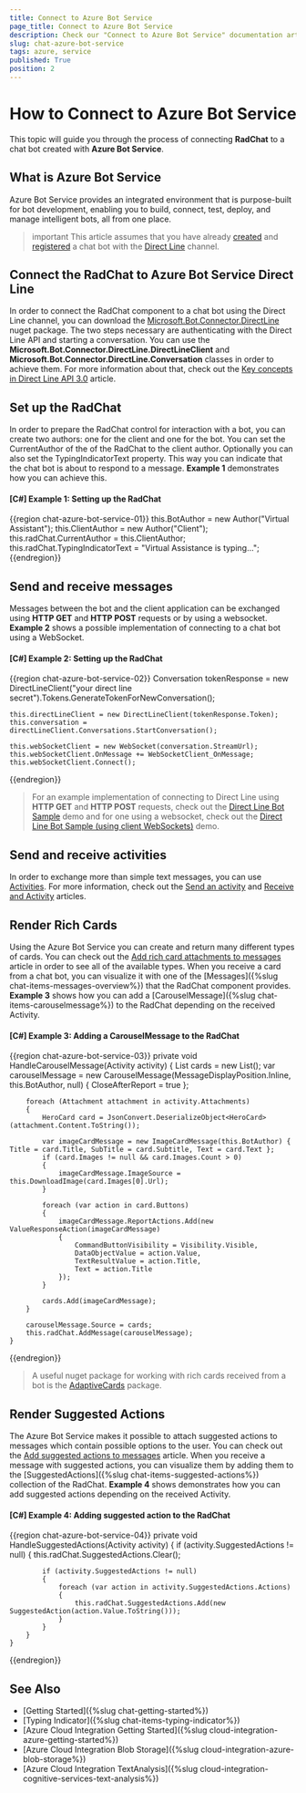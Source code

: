 ```yaml
---
title: Connect to Azure Bot Service 
page_title: Connect to Azure Bot Service 
description: Check our "Connect to Azure Bot Service" documentation article for the RadChat WPF control.
slug: chat-azure-bot-service
tags: azure, service
published: True
position: 2
---
```


# How to Connect to Azure Bot Service

This topic will guide you through the process of connecting **RadChat** to a chat bot created with **Azure Bot Service**. 

## What is Azure Bot Service 

Azure Bot Service provides an integrated environment that is purpose-built for bot development, enabling you to build, connect, test, deploy, and manage intelligent bots, all from one place. 

>important This article assumes that you have already [created](https://docs.microsoft.com/en-us/azure/bot-service/bot-service-quickstart?view=azure-bot-service-3.0) and [registered](https://docs.microsoft.com/en-us/azure/bot-service/bot-service-channel-connect-directline?view=azure-bot-service-3.0) a chat bot with the [Direct Line](https://docs.microsoft.com/en-us/azure/bot-service/rest-api/bot-framework-rest-direct-line-3-0-concepts?view=azure-bot-service-3.0) channel. 

## Connect the RadChat to Azure Bot Service Direct Line

In order to connect the RadChat component to a chat bot using the Direct Line channel, you can download the [Microsoft.Bot.Connector.DirectLine](https://www.nuget.org/packages/Microsoft.Bot.Connector.DirectLine) nuget package. The two steps necessary are authenticating with the Direct Line API and starting a conversation. You can use the **Microsoft.Bot.Connector.DirectLine.DirectLineClient** and **Microsoft.Bot.Connector.DirectLine.Conversation** classes in order to achieve them. For more information about that, check out the [Key concepts in Direct Line API 3.0](https://docs.microsoft.com/en-us/azure/bot-service/rest-api/bot-framework-rest-direct-line-3-0-concepts?view=azure-bot-service-3.0) article.

## Set up the RadChat

In order to prepare the RadChat control for interaction with a bot, you can create two authors: one for the client and one for the bot. You can set the CurrentAuthor of the of the RadChat to the client author. Optionally you can also set the TypingIndicatorText property. This way you can indicate that the chat bot is about to respond to a message. **Example 1** demonstrates how you can achieve this.

#### __[C#] Example 1: Setting up the RadChat__ 
{{region chat-azure-bot-service-01}}
    this.BotAuthor = new Author("Virtual Assistant");
    this.ClientAuthor = new Author("Client");
    this.radChat.CurrentAuthor = this.ClientAuthor;
    this.radChat.TypingIndicatorText = "Virtual Assistance is typing...";
{{endregion}}

## Send and receive messages

Messages between the bot and the client application can be exchanged using **HTTP GET** and **HTTP POST** requests or by using a websocket. **Example 2** shows a possible implementation of connecting to a chat bot using a WebSocket.

#### __[C#] Example 2: Setting up the RadChat__ 
{{region chat-azure-bot-service-02}}
    Conversation tokenResponse = new DirectLineClient("your direct line secret").Tokens.GenerateTokenForNewConversation();
 
    this.directLineClient = new DirectLineClient(tokenResponse.Token);
    this.conversation = directLineClient.Conversations.StartConversation();

    this.webSocketClient = new WebSocket(conversation.StreamUrl);
    this.webSocketClient.OnMessage += WebSocketClient_OnMessage;
    this.webSocketClient.Connect();
{{endregion}}

> For an example implementation of connecting to Direct Line using **HTTP GET** and **HTTP POST** requests, check out the [Direct Line Bot Sample](https://github.com/Microsoft/BotBuilder-Samples/tree/master/CSharp/core-DirectLine) demo and for one using a websocket, check out the [Direct Line Bot Sample (using client WebSockets)](https://github.com/Microsoft/BotBuilder-Samples/tree/master/CSharp/core-DirectLineWebSockets) demo.

## Send and receive activities

In order to exchange more than simple text messages, you can use [Activities](https://docs.microsoft.com/en-us/azure/bot-service/rest-api/bot-framework-rest-connector-api-reference?view=azure-bot-service-3.0#activity-object). For more information, check out the [Send an activity](https://docs.microsoft.com/en-us/azure/bot-service/rest-api/bot-framework-rest-direct-line-3-0-send-activity?view=azure-bot-service-3.0) and [Receive and Activity](https://docs.microsoft.com/en-us/azure/bot-service/rest-api/bot-framework-rest-direct-line-3-0-receive-activities?view=azure-bot-service-3.0) articles.

## Render Rich Cards

Using the Azure Bot Service you can create and return many different types of cards. You can check out the [Add rich card attachments to messages](https://docs.microsoft.com/en-us/azure/bot-service/dotnet/bot-builder-dotnet-add-rich-card-attachments?view=azure-bot-service-3.0) article in order to see all of the available types. When you receive a card from a chat bot, you can visualize it with one of the [Messages]({%slug chat-items-messages-overview%}) that the RadChat component provides. **Example 3** shows how you can add a [CarouselMessage]({%slug chat-items-carouselmessage%}) to the RadChat depending on the received Activity.

#### __[C#] Example 3: Adding a CarouselMessage to the RadChat__ 
{{region chat-azure-bot-service-03}}
    private void HandleCarouselMessage(Activity activity)
    {
        List<ImageCardMessage> cards = new List<ImageCardMessage>();
        var carouselMessage = new CarouselMessage(MessageDisplayPosition.Inline, this.BotAuthor, null)
        {
            CloseAfterReport = true
        };

        foreach (Attachment attachment in activity.Attachments)
        {
            HeroCard card = JsonConvert.DeserializeObject<HeroCard>(attachment.Content.ToString());

            var imageCardMessage = new ImageCardMessage(this.BotAuthor) { Title = card.Title, SubTitle = card.Subtitle, Text = card.Text };
            if (card.Images != null && card.Images.Count > 0)
            {
                imageCardMessage.ImageSource = this.DownloadImage(card.Images[0].Url);
            }

            foreach (var action in card.Buttons)
            {
                imageCardMessage.ReportActions.Add(new ValueResponseAction(imageCardMessage)
                {
                    CommandButtonVisibility = Visibility.Visible,
                    DataObjectValue = action.Value,
                    TextResultValue = action.Title,
                    Text = action.Title
                });
            }

            cards.Add(imageCardMessage);
        }

        carouselMessage.Source = cards;
        this.radChat.AddMessage(carouselMessage);
    }
{{endregion}}

> A useful nuget package for working with rich cards received from a bot is the [AdaptiveCards](https://www.nuget.org/packages/AdaptiveCards) package.

## Render Suggested Actions

The Azure Bot Service makes it possible to attach suggested actions to messages which contain possible options to the user. You can check out the [Add suggested actions to messages](https://docs.microsoft.com/en-us/azure/bot-service/dotnet/bot-builder-dotnet-add-suggested-actions?view=azure-bot-service-3.0) article. When you receive a message with suggested actions, you can visualize them by adding them to the [SuggestedActions]({%slug chat-items-suggested-actions%}) collection of the RadChat. **Example 4** shows demonstrates how you can add suggested actions depending on the received Activity.

#### __[C#] Example 4: Adding suggested action to the RadChat__ 
{{region chat-azure-bot-service-04}}
    private void HandleSuggestedActions(Activity activity)
    {
        if (activity.SuggestedActions != null)
        {
            this.radChat.SuggestedActions.Clear();

            if (activity.SuggestedActions != null)
            {
                foreach (var action in activity.SuggestedActions.Actions)
                {
                    this.radChat.SuggestedActions.Add(new SuggestedAction(action.Value.ToString()));
                }
            }
        }
    }
{{endregion}}

## See Also

* [Getting Started]({%slug chat-getting-started%})
* [Typing Indicator]({%slug chat-items-typing-indicator%})
* [Azure Cloud Integration Getting Started]({%slug cloud-integration-azure-getting-started%})
* [Azure Cloud Integration Blob Storage]({%slug cloud-integration-azure-blob-storage%})
* [Azure Cloud Integration TextAnalysis]({%slug cloud-integration-cognitive-services-text-analysis%})

